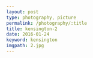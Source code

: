 ```yaml
---
layout: post
type: photography, picture
permalink: /photography/:title
title: kensington-2
date: 2016-01-24
keyword: kensington
imgpath: 2.jpg
---
```



